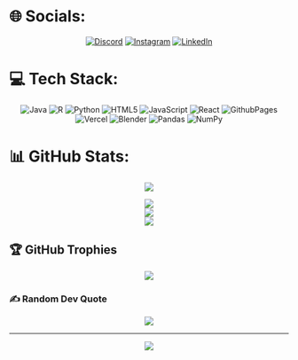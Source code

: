 # 🌐 Socials:

<div align="center">
  
[![Discord](https://img.shields.io/badge/Discord-%237289DA.svg?logo=discord&logoColor=white)](https://discord.gg/yunicua.) 
[![Instagram](https://img.shields.io/badge/Instagram-%23E4405F.svg?logo=Instagram&logoColor=white)](https://instagram.com/melany_mfm) 
[![LinkedIn](https://img.shields.io/badge/LinkedIn-%230077B5.svg?logo=linkedin&logoColor=white)](https://linkedin.com/in/melany-franco) 

</div>

# 💻 Tech Stack:

<div align="center">

![Java](https://img.shields.io/badge/java-%23ED8B00.svg?style=flat-square&logo=openjdk&logoColor=white) 
![R](https://img.shields.io/badge/r-%23276DC3.svg?style=flat-square&logo=r&logoColor=white) 
![Python](https://img.shields.io/badge/python-3670A0?style=flat-square&logo=python&logoColor=ffdd54) 
![HTML5](https://img.shields.io/badge/html5-%23E34F26.svg?style=flat-square&logo=html5&logoColor=white) 
![JavaScript](https://img.shields.io/badge/javascript-%23323330.svg?style=flat-square&logo=javascript&logoColor=%23F7DF1E) 
![React](https://img.shields.io/badge/react-%2320232a.svg?style=flat-square&logo=react&logoColor=%2361DAFB) 
![GithubPages](https://img.shields.io/badge/github%20pages-121013?style=flat-square&logo=github&logoColor=white) 
![Vercel](https://img.shields.io/badge/vercel-%23000000.svg?style=flat-square&logo=vercel&logoColor=white) 
![Blender](https://img.shields.io/badge/blender-%23F5792A.svg?style=flat-square&logo=blender&logoColor=white) 
![Pandas](https://img.shields.io/badge/pandas-%23150458.svg?style=flat-square&logo=pandas&logoColor=white) 
![NumPy](https://img.shields.io/badge/numpy-%23013243.svg?style=flat-square&logo=numpy&logoColor=white) 

</div>

# 📊 GitHub Stats:
<p align="center">
   <img  align="center" src="https://github-readme-stats-phi-tawny-39.vercel.app/api/top-langs/?username=imlargo&layout=compact&theme=tokyonight&text_color=C384FF&langs_count=35">
 </p>

<div align="center">

![](https://stats-seven-smoky.vercel.app/api/top-langs/?username=MelanyMFM&layout=compact&theme=react&text_color=C384FF&langs_count=32)<br/>
![](https://github-readme-stats.vercel.app/api?username=MelanyMFM&theme=react&hide_border=false&include_all_commits=true&count_private=true)<br/>
![](https://github-readme-streak-stats.herokuapp.com/?user=MelanyMFM&theme=react&hide_border=false)

</div>


## 🏆 GitHub Trophies

<div align="center">

![](https://github-profile-trophy.vercel.app/?username=MelanyMFM&theme=radical&no-frame=false&no-bg=true&margin-w=4)

</div>

### ✍️ Random Dev Quote

<div align="center">

![](https://quotes-github-readme.vercel.app/api?type=horizontal&theme=radical)

</div>

---

<div align="center">

[![](https://visitcount.itsvg.in/api?id=MelanyMFM&icon=0&color=0)](https://visitcount.itsvg.in)

</div>

